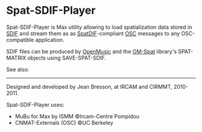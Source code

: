 # Spat-SDIF-Player

Spat-SDIF-Player is Max utility allowing to load spatialization data stored in [SDIF](http://sdif.sourceforge.net/) and stream them as as [SpatDIF](http://www.spatdif.org/)-compliant [OSC](http://opensoundcontrol.org/) messages to any OSC-compatible application.

SDIF files can be produced by [OpenMusic](http://repmus.ircam.fr/openmusic/) and the [OM-Spat](http://support.ircam.fr/docs/om-libraries/main/co/OM-Spat.html) library's SPAT-MATRIX objects using SAVE-SPAT-SDIF.

See also: 

--------
Designed and developed by Jean Bresson, at IRCAM and CIRMMT, 2010-2011.

Spat-SDIF-Player uses: 
* MuBu for Max by ISMM ©Ircam-Centre Pompidou
* CNMAT-Externals (OSC) ©UC Berkeley
